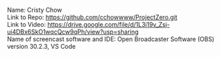Name: Cristy Chow <br />
Link to Repo: https://github.com/cchowwww/ProjectZero.git <br />
Link to Video: https://drive.google.com/file/d/1L3i19v_Zsj-ui4DBx6SkO1wqcQcw9qPh/view?usp=sharing <br />
Name of screencast software and IDE: Open Broadcaster Software (OBS) version 30.2.3, VS Code
